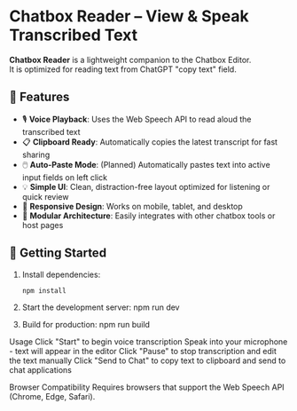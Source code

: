 # Chatbox Reader – View & Speak Transcribed Text

**Chatbox Reader** is a lightweight companion to the Chatbox Editor.  
It is optimized for reading text from ChatGPT "copy text" field.

## 🔧 Features

- 🎙️ **Voice Playback**: Uses the Web Speech API to read aloud the transcribed text
- 📋 **Clipboard Ready**: Automatically copies the latest transcript for fast sharing
- 🖱️ **Auto-Paste Mode**: (Planned) Automatically pastes text into active input fields on left click
- 💡 **Simple UI**: Clean, distraction-free layout optimized for listening or quick review
- 📱 **Responsive Design**: Works on mobile, tablet, and desktop
- 🧩 **Modular Architecture**: Easily integrates with other chatbox tools or host pages

## 🚀 Getting Started

1. Install dependencies:
   ```bash
   npm install
2. Start the development server:
npm run dev

3. Build for production:
npm run build

Usage
Click "Start" to begin voice transcription
Speak into your microphone - text will appear in the editor
Click "Pause" to stop transcription and edit the text manually
Click "Send to Chat" to copy text to clipboard and send to chat applications

Browser Compatibility
Requires browsers that support the Web Speech API (Chrome, Edge, Safari).
